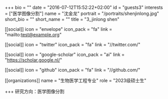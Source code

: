 
+++
bio = ""
date = "2016-07-12T15:52:22+02:00"
id = "guests3"
interests = ["医学图像分割"]
name = "沈金龙"
portrait = "/portraits/shenjinlong.jpg"
short_bio = ""
short_name = ""
title = "3_jinlong shen"

[[social]]
    icon = "envelope"
    icon_pack = "fa"
    link = "mailto:test@example.org"

[[social]]
    icon = "twitter"
    icon_pack = "fa"
    link = "//twitter.com/"

[[social]]
    icon = "google-scholar"
    icon_pack = "ai"
    link = "https://scholar.google.nl/"

[[social]]
    icon = "github"
    icon_pack = "fa"
    link = "//github.com/"

[[organizations]]
    name = "生物医学工程专业"
    role = "2023级硕士生"

+++
研究方向：医学图像分割
